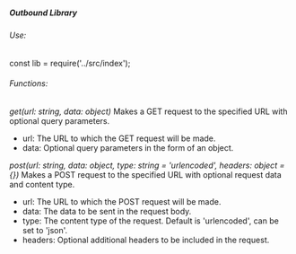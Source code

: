 ##### Outbound Library

###### Use:
const lib = require('../src/index');

###### Functions:
_get(url: string, data: object)_
Makes a GET request to the specified URL with optional query parameters.
- url: The URL to which the GET request will be made.
- data: Optional query parameters in the form of an object.

_post(url: string, data: object, type: string = 'urlencoded', headers: object = {})_
Makes a POST request to the specified URL with optional request data and content type.
- url: The URL to which the POST request will be made.
- data: The data to be sent in the request body.
- type: The content type of the request. Default is 'urlencoded', can be set to 'json'.
- headers: Optional additional headers to be included in the request.